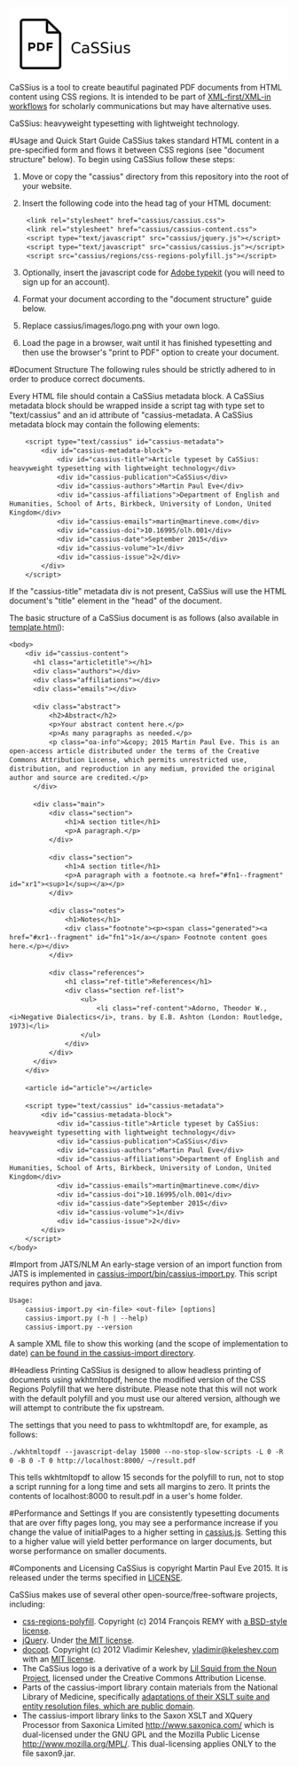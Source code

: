 ![CaSSiuS](cassius/images/logo.png?raw=true)
CaSSius is a tool to create beautiful paginated PDF documents from HTML content using CSS regions. It is intended to be part of [XML-first/XML-in workflows](https://www.martineve.com/2015/07/20/building-a-real-xml-first-workflow-for-scholarly-typesetting/) for scholarly communications but may have alternative uses.

CaSSius: heavyweight typesetting with lightweight technology.

#Usage and Quick Start Guide
CaSSius takes standard HTML content in a pre-specified form and flows it between CSS regions (see "document structure" below). To begin using CaSSius follow these steps:

1. Move or copy the "cassius" directory from this repository into the root of your website.
2. Insert the following code into the head tag of your HTML document:

        <link rel="stylesheet" href="cassius/cassius.css">
        <link rel="stylesheet" href="cassius/cassius-content.css">
        <script type="text/javascript" src="cassius/jquery.js"></script>
        <script type="text/javascript" src="cassius/cassius.js"></script>
        <script src="cassius/regions/css-regions-polyfill.js"></script>

3. Optionally, insert the javascript code for [Adobe typekit](https://typekit.com) (you will need to sign up for an account).
4. Format your document according to the "document structure" guide below.
5. Replace cassius/images/logo.png with your own logo.
6. Load the page in a browser, wait until it has finished typesetting and then use the browser's "print to PDF" option to create your document.

#Document Structure
The following rules should be strictly adhered to in order to produce correct documents.

Every HTML file should contain a CaSSius metadata block. A CaSSius metadata block should be wrapped inside a script tag with type set to "text/cassius" and an id attribute of "cassius-metadata. A CaSSius metadata block may contain the following elements:

        <script type="text/cassius" id="cassius-metadata">
            <div id="cassius-metadata-block">
                <div id="cassius-title">Article typeset by CaSSius: heavyweight typesetting with lightweight technology</div>
                <div id="cassius-publication">CaSSius</div>
                <div id="cassius-authors">Martin Paul Eve</div>
                <div id="cassius-affiliations">Department of English and Humanities, School of Arts, Birkbeck, University of London, United Kingdom</div>
                <div id="cassius-emails">martin@martineve.com</div>
                <div id="cassius-doi">10.16995/olh.001</div>
                <div id="cassius-date">September 2015</div>
                <div id="cassius-volume">1</div>
                <div id="cassius-issue">2</div>
            </div>
        </script>

If the "cassius-title" metadata div is not present, CaSSius will use the HTML document's "title" element in the "head" of the document.

The basic structure of a CaSSius document is as follows (also available in [template.html](template.html)):

    <body>
        <div id="cassius-content">
          <h1 class="articletitle"></h1>
          <div class="authors"></div>
          <div class="affiliations"></div>
          <div class="emails"></div>

          <div class="abstract">
              <h2>Abstract</h2>
              <p>Your abstract content here.</p>
              <p>As many paragraphs as needed.</p>
              <p class="oa-info">&copy; 2015 Martin Paul Eve. This is an open-access article distributed under the terms of the Creative Commons Attribution License, which permits unrestricted use, distribution, and reproduction in any medium, provided the original author and source are credited.</p>
          </div>

          <div class="main">
              <div class="section">
                  <h1>A section title</h1>
                  <p>A paragraph.</p>
              </div>

              <div class="section">
                  <h1>A section title</h1>
                  <p>A paragraph with a footnote.<a href="#fn1--fragment" id="xr1"><sup>1</sup></a></p>
              </div>

              <div class="notes">
                  <h1>Notes</h1>
                  <div class="footnote"><p><span class="generated"><a href="#xr1--fragment" id="fn1">1</a></span> Footnote content goes here.</p></div>
              </div>

              <div class="references">
                  <h1 class="ref-title">References</h1>
                  <div class="section ref-list">
                      <ul>
                          <li class="ref-content">Adorno, Theodor W., <i>Negative Dialectics</i>, trans. by E.B. Ashton (London: Routledge, 1973)</li>
                      </ul>
                  </div>
              </div>
          </div>
        </div>

        <article id="article"></article>

        <script type="text/cassius" id="cassius-metadata">
            <div id="cassius-metadata-block">
                <div id="cassius-title">Article typeset by CaSSius: heavyweight typesetting with lightweight technology</div>
                <div id="cassius-publication">CaSSius</div>
                <div id="cassius-authors">Martin Paul Eve</div>
                <div id="cassius-affiliations">Department of English and Humanities, School of Arts, Birkbeck, University of London, United Kingdom</div>
                <div id="cassius-emails">martin@martineve.com</div>
                <div id="cassius-doi">10.16995/olh.001</div>
                <div id="cassius-date">September 2015</div>
                <div id="cassius-volume">1</div>
                <div id="cassius-issue">2</div>
            </div>
        </script>
    </body>

#Import from JATS/NLM
An early-stage version of an import function from JATS is implemented in [cassius-import/bin/cassius-import.py](cassius-import/bin/cassius-import.py). This script requires python and java.

    Usage:
        cassius-import.py <in-file> <out-file> [options]
        cassius-import.py (-h | --help)
        cassius-import.py --version

A sample XML file to show this working (and the scope of implementation to date) [can be found in the cassius-import directory](cassius-import/sample.xml).

#Headless Printing
CaSSius is designed to allow headless printing of documents using wkhtmltopdf, hence the modified version of the CSS Regions Polyfill that we here distribute. Please note that this will not work with the default polyfill and you must use our altered version, although we will attempt to contribute the fix upstream.

The settings that you need to pass to wkhtmltopdf are, for example, as follows:

    ./wkhtmltopdf --javascript-delay 15000 --no-stop-slow-scripts -L 0 -R 0 -B 0 -T 0 http://localhost:8000/ ~/result.pdf

This tells wkhtmltopdf to allow 15 seconds for the polyfill to run, not to stop a script running for a long time and sets all margins to zero. It prints the contents of localhost:8000 to result.pdf in a user's home folder.

#Performance and Settings
If you are consistently typesetting documents that are over fifty pages long, you may see a performance increase if you change the value of initialPages to a higher setting in [cassius.js](cassius/cassius.js). Setting this to a higher value will yield better performance on larger documents, but worse performance on smaller documents.

#Components and Licensing
CaSSius is copyright Martin Paul Eve 2015. It is released under the terms specified in [LICENSE](LICENSE).

CaSSius makes use of several other open-source/free-software projects, including:

* [css-regions-polyfill](https://github.com/FremyCompany/css-regions-polyfill). Copyright (c) 2014 François REMY with [a BSD-style license](https://github.com/FremyCompany/css-regions-polyfill/blob/master/LICENSE.md).
* [jQuery](https://jquery.org). Under [the MIT license](https://jquery.org/license/).
* [docopt](https://github.com/docopt). Copyright (c) 2012 Vladimir Keleshev, <vladimir@keleshev.com> with an [MIT license](https://github.com/docopt/docopt/blob/master/LICENSE-MIT).
* The CaSSius logo is a derivative of a work by [Lil Squid from the Noun Project](https://thenounproject.com/search/?q=type&i=150037), licensed under the Creative Commons Attribution License.
* Parts of the cassius-import library contain materials from the National Library of Medicine, specifically [adaptations of their XSLT suite and entity resolution files, which are public domain](http://dtd.nlm.nih.gov/tools/tools.html).
* The cassius-import library links to the Saxon XSLT and XQuery Processor from Saxonica Limited <http://www.saxonica.com/> which is dual-licensed under the GNU GPL and the Mozilla Public License <http://www.mozilla.org/MPL/>. This dual-licensing applies ONLY to the file saxon9.jar.
